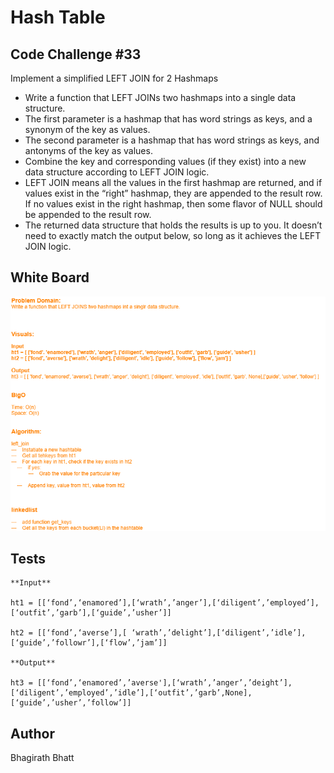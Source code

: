 # Hash Table

## Code Challenge #33

Implement a simplified LEFT JOIN for 2 Hashmaps

- Write a function that LEFT JOINs two hashmaps into a single data structure.
- The first parameter is a hashmap that has word strings as keys, and a synonym of the key as values.
- The second parameter is a hashmap that has word strings as keys, and antonyms of the key as values.
- Combine the key and corresponding values (if they exist) into a new data structure according to LEFT JOIN logic.
- LEFT JOIN means all the values in the first hashmap are returned, and if values exist in the “right” hashmap, they are appended to the result row. If no values exist in the right hashmap, then some flavor of NULL should be appended to the result row.
- The returned data structure that holds the results is up to you. It doesn’t need to exactly match the output below, so long as it achieves the LEFT JOIN logic.

## White Board

![](../assets/leftjoin.png)

## Tests

    **Input**

    ht1 = [[‘fond’,‘enamored’],[‘wrath’,’anger’],[‘diligent’,’employed’],[‘outfit’,’garb’],[‘guide’,’usher’]]

    ht2 = [[‘fond’,‘averse’],[ ‘wrath’,’delight’],[‘diligent’,’idle’],[‘guide’,’followr’],[‘flow’,’jam’]]

    **Output**

    ht3 = [[‘fond’,‘enamored’,’averse'],[‘wrath’,’anger’,’deight’],[‘diligent’,’employed’,’idle’],[‘outfit’,’garb’,None],[‘guide’,’usher’,’follow’]]

## Author

Bhagirath Bhatt